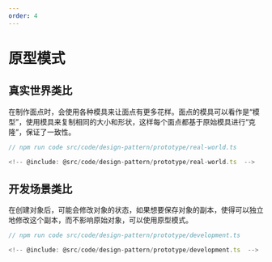 ```yaml
---
order: 4
---
```

# 原型模式

## 真实世界类比

在制作面点时，会使用各种模具来让面点有更多花样。面点的模具可以看作是“模型”，使用模具来复制相同的大小和形状，这样每个面点都基于原始模具进行“克隆”，保证了一致性。

```ts
// npm run code src/code/design-pattern/prototype/real-world.ts

<!-- @include: @src/code/design-pattern/prototype/real-world.ts  -->
```

## 开发场景类比

在创建对象后，可能会修改对象的状态，如果想要保存对象的副本，使得可以独立地修改这个副本，而不影响原始对象，可以使用原型模式。

```ts
// npm run code src/code/design-pattern/prototype/development.ts

<!-- @include: @src/code/design-pattern/prototype/development.ts  -->
```